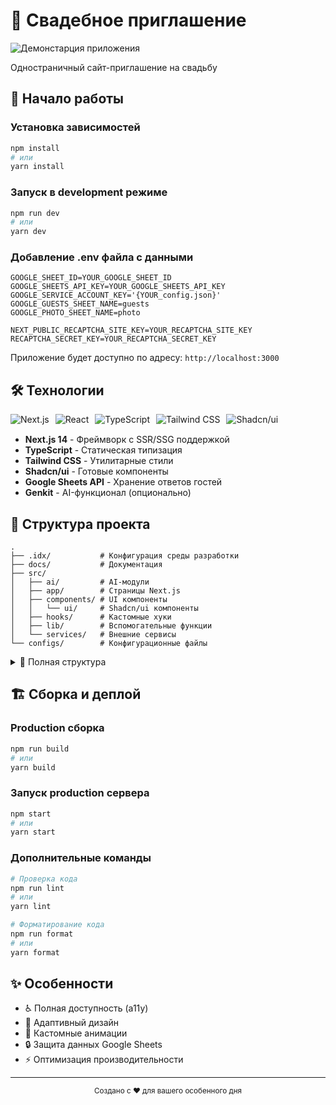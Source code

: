 # 💍 Свадебное приглашение

![Демонстарция приложения](./src/app/Wedding-invitation.gif)

Одностраничный сайт-приглашение на свадьбу

## 🚀 Начало работы

### Установка зависимостей
```bash
npm install
# или
yarn install
```

### Запуск в development режиме
```bash
npm run dev
# или
yarn dev
```

### Добавление .env файла с данными
```text
GOOGLE_SHEET_ID=YOUR_GOOGLE_SHEET_ID
GOOGLE_SHEETS_API_KEY=YOUR_GOOGLE_SHEETS_API_KEY
GOOGLE_SERVICE_ACCOUNT_KEY='{YOUR_config.json}'
GOOGLE_GUESTS_SHEET_NAME=guests
GOOGLE_PHOTO_SHEET_NAME=photo

NEXT_PUBLIC_RECAPTCHA_SITE_KEY=YOUR_RECAPTCHA_SITE_KEY
RECAPTCHA_SECRET_KEY=YOUR_RECAPTCHA_SECRET_KEY
```

Приложение будет доступно по адресу: `http://localhost:3000`

## 🛠 Технологии

<div style="display: flex; flex-wrap: wrap; gap: 10px; margin: 15px 0;">
  <img src="https://img.shields.io/badge/Next.js-000000?style=for-the-badge&logo=nextdotjs" alt="Next.js">
  <img src="https://img.shields.io/badge/React-20232A?style=for-the-badge&logo=react" alt="React">
  <img src="https://img.shields.io/badge/TypeScript-007ACC?style=for-the-badge&logo=typescript" alt="TypeScript">
  <img src="https://img.shields.io/badge/Tailwind_CSS-38B2AC?style=for-the-badge&logo=tailwind-css" alt="Tailwind CSS">
  <img src="https://img.shields.io/badge/Shadcn/ui-000000?style=for-the-badge" alt="Shadcn/ui">
</div>

- **Next.js 14** - Фреймворк с SSR/SSG поддержкой
- **TypeScript** - Статическая типизация
- **Tailwind CSS** - Утилитарные стили
- **Shadcn/ui** - Готовые компоненты
- **Google Sheets API** - Хранение ответов гостей
- **Genkit** - AI-функционал (опционально)

## 📁 Структура проекта

```
.
├── .idx/           # Конфигурация среды разработки
├── docs/           # Документация
├── src/
│   ├── ai/         # AI-модули
│   ├── app/        # Страницы Next.js
│   ├── components/ # UI компоненты
│   │   └── ui/     # Shadcn/ui компоненты
│   ├── hooks/      # Кастомные хуки
│   ├── lib/        # Вспомогательные функции
│   └── services/   # Внешние сервисы
└── configs/        # Конфигурационные файлы
```

<details>
<summary>📂 Полная структура</summary>

```text
.
├── .idx
│   └── dev.nix
├── docs
│   └── blueprint.md
├── src
│   ├── ai
│   │   ├── dev.ts
│   │   └── genkit.ts
│   ├── app
│   │   ├── actions.ts
│   │   ├── favicon.ico
│   │   ├── globals.css
│   │   ├── layout.tsx
│   │   └── page.tsx
│   ├── components
│   │   ├── rsvp-form.tsx
│   │   ├── scroll-reveal.tsx
│   │   └── ui
│   │       ├── accordion.tsx
│   │       ├── alert-dialog.tsx
│   │       ├── alert.tsx
│   │       ├── avatar.tsx
│   │       ├── badge.tsx
│   │       ├── button.tsx
│   │       ├── calendar.tsx
│   │       ├── card.tsx
│   │       ├── chart.tsx
│   │       ├── checkbox.tsx
│   │       ├── dialog.tsx
│   │       ├── dropdown-menu.tsx
│   │       ├── form.tsx
│   │       ├── input.tsx
│   │       ├── label.tsx
│   │       ├── menubar.tsx
│   │       ├── popover.tsx
│   │       ├── progress.tsx
│   │       ├── radio-group.tsx
│   │       ├── scroll-area.tsx
│   │       ├── select.tsx
│   │       ├── separator.tsx
│   │       ├── sheet.tsx
│   │       ├── sidebar.tsx
│   │       ├── skeleton.tsx
│   │       ├── slider.tsx
│   │       ├── switch.tsx
│   │       ├── table.tsx
│   │       ├── tabs.tsx
│   │       ├── textarea.tsx
│   │       ├── toast.tsx
│   │       ├── toaster.tsx
│   │       └── tooltip.tsx
│   ├── hooks
│   │   ├── use-mobile.tsx
│   │   └── use-toast.ts
│   ├── lib
│   │   └── utils.ts
│   └── services
│       └── google-sheets-service.ts
├── components.json
├── next.config.ts
├── package-lock.json
├── package.json
├── postcss.config.mjs
├── tailwind.config.ts
└── tsconfig.json
```
</details>

## 🏗 Сборка и деплой

### Production сборка
```bash
npm run build
# или
yarn build
```

### Запуск production сервера
```bash
npm start
# или
yarn start
```

### Дополнительные команды
```bash
# Проверка кода
npm run lint
# или
yarn lint

# Форматирование кода
npm run format
# или
yarn format
```

## ✨ Особенности
- ♿ Полная доступность (a11y)
- 📱 Адаптивный дизайн
- 🎨 Кастомные анимации
- 🔒 Защита данных Google Sheets
- ⚡ Оптимизация производительности

---

<div align="center">
  <sub>Создано с ❤️ для вашего особенного дня</sub>
</div>
